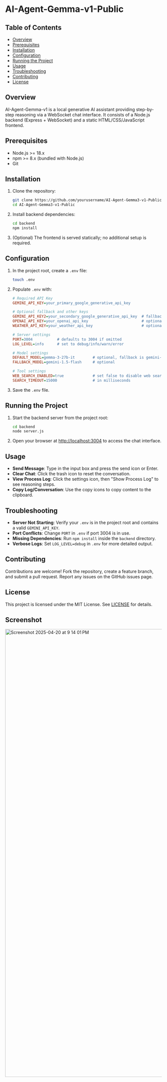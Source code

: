 # AI-Agent-Gemma-v1-Public

## Table of Contents
- [Overview](#overview)
- [Prerequisites](#prerequisites)
- [Installation](#installation)
- [Configuration](#configuration)
- [Running the Project](#running-the-project)
- [Usage](#usage)
- [Troubleshooting](#troubleshooting)
- [Contributing](#contributing)
- [License](#license)

## Overview
AI-Agent-Gemma-v1 is a local generative AI assistant providing step-by-step reasoning via a WebSocket chat interface. It consists of a Node.js backend (Express + WebSocket) and a static HTML/CSS/JavaScript frontend.

## Prerequisites
- Node.js >= 18.x
- npm >= 8.x (bundled with Node.js)
- Git

## Installation
1. Clone the repository:
   ```bash
   git clone https://github.com/yourusername/AI-Agent-Gemma3-v1-Public.git
   cd AI-Agent-Gemma3-v1-Public
   ```
2. Install backend dependencies:
   ```bash
   cd backend
   npm install
   ```
3. (Optional) The frontend is served statically; no additional setup is required.

## Configuration
1. In the project root, create a `.env` file:
   ```bash
   touch .env
   ```
2. Populate `.env` with:
   ```ini
   # Required API Key
   GEMINI_API_KEY=your_primary_google_generative_api_key

   # Optional fallback and other keys
   GEMINI_API_KEY2=your_secondary_google_generative_api_key  # fallback
   OPENAI_API_KEY=your_openai_api_key                        # optional for OpenAI tools
   WEATHER_API_KEY=your_weather_api_key                      # optional for weather tool

   # Server settings
   PORT=3004           # defaults to 3004 if omitted
   LOG_LEVEL=info      # set to debug/info/warn/error

   # Model settings
   DEFAULT_MODEL=gemma-3-27b-it        # optional, fallback is gemini-1.5-flash
   FALLBACK_MODEL=gemini-1.5-flash     # optional

   # Tool settings
   WEB_SEARCH_ENABLED=true             # set false to disable web search
   SEARCH_TIMEOUT=15000                # in milliseconds
   ```
3. Save the `.env` file.

## Running the Project
1. Start the backend server from the project root:
   ```bash
   cd backend
   node server.js
   ```
2. Open your browser at [http://localhost:3004](http://localhost:3004) to access the chat interface.

## Usage
- **Send Message**: Type in the input box and press the send icon or Enter.
- **Clear Chat**: Click the trash icon to reset the conversation.
- **View Process Log**: Click the settings icon, then "Show Process Log" to see reasoning steps.
- **Copy Log/Conversation**: Use the copy icons to copy content to the clipboard.

## Troubleshooting
- **Server Not Starting**: Verify your `.env` is in the project root and contains a valid `GEMINI_API_KEY`.
- **Port Conflicts**: Change `PORT` in `.env` if port 3004 is in use.
- **Missing Dependencies**: Run `npm install` inside the `backend` directory.
- **Verbose Logs**: Set `LOG_LEVEL=debug` in `.env` for more detailed output.

## Contributing
Contributions are welcome! Fork the repository, create a feature branch, and submit a pull request. Report any issues on the GitHub issues page.

## License
This project is licensed under the MIT License. See [LICENSE](LICENSE.md) for details. 

## Screenshot
<img width="1440" alt="Screenshot 2025-04-20 at 9 14 01 PM" src="https://github.com/user-attachments/assets/811d9de6-8324-4e44-88c6-2b5d24ee1b2e" />
